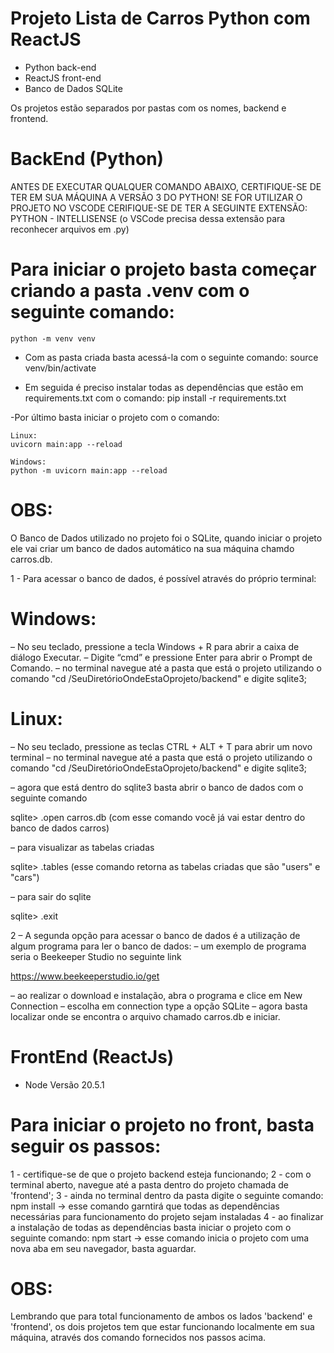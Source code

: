 # Projeto Lista de Carros Python com ReactJS

- Python back-end
- ReactJS front-end
- Banco de Dados SQLite

Os projetos estão separados por pastas com os nomes, backend e frontend.


# BackEnd (Python)

ANTES DE EXECUTAR QUALQUER COMANDO ABAIXO, CERTIFIQUE-SE DE TER EM SUA MÁQUINA A VERSÃO 3 DO PYTHON!
SE FOR UTILIZAR O PROJETO NO VSCODE CERIFIQUE-SE DE TER A SEGUINTE EXTENSÃO:
    PYTHON - INTELLISENSE (o VSCode precisa dessa extensão para reconhecer arquivos em .py)

# Para iniciar o projeto basta começar criando a pasta .venv com o seguinte comando:
    python -m venv venv

- Com as pasta criada basta acessá-la com o seguinte comando:
    source venv/bin/activate

- Em seguida é preciso instalar todas as dependências que estão em requirements.txt com o comando:
    pip install -r requirements.txt

-Por último basta iniciar o projeto com o comando:

    Linux:
    uvicorn main:app --reload

    Windows:
    python -m uvicorn main:app --reload


# OBS: 

O Banco de Dados utilizado no projeto foi o SQLite, quando iniciar o projeto ele vai criar um banco de dados automático na sua máquina chamdo carros.db.

1 - Para acessar o banco de dados, é possível através do próprio terminal:

# Windows:
– No seu teclado, pressione a tecla Windows + R para abrir a caixa de diálogo Executar.
– Digite “cmd” e pressione Enter para abrir o Prompt de Comando.
– no terminal navegue até a pasta que está o projeto utilizando o comando "cd /SeuDiretórioOndeEstaOprojeto/backend" e digite sqlite3;

# Linux:
– No seu teclado, pressione as teclas CTRL + ALT + T para abrir um novo terminal
– no terminal navegue até a pasta que está o projeto utilizando o comando "cd /SeuDiretórioOndeEstaOprojeto/backend" e digite sqlite3;

– agora que está dentro do sqlite3 basta abrir o banco de dados com o seguinte comando

  sqlite> .open carros.db
  (com esse comando você já vai estar dentro do banco de dados carros)

– para visualizar as tabelas criadas

  sqlite> .tables
  (esse comando retorna as tabelas criadas que são "users" e "cars")

– para sair do sqlite

  sqlite> .exit

2 – A segunda opção para acessar o banco de dados é a utilização de algum programa para ler o banco de dados:
– um exemplo de programa seria o Beekeeper Studio no seguinte link

  https://www.beekeeperstudio.io/get

– ao realizar o download e instalação, abra o programa e clice em New Connection
– escolha em connection type a opção SQLite
– agora basta localizar onde se encontra o arquivo chamado carros.db e iniciar.



# FrontEnd (ReactJs)

- Node Versão 20.5.1

# Para iniciar o projeto no front, basta seguir os passos:

1 - certifique-se de que o projeto backend esteja funcionando;
2 - com o terminal aberto, navegue até a pasta dentro do projeto chamada de 'frontend';
3 - ainda no terminal dentro da pasta digite o seguinte comando:
    npm install   -> esse comando garntirá que todas as dependências necessárias para funcionamento
                     do projeto sejam instaladas
4 - ao finalizar a instalação de todas as dependências basta iniciar o projeto com o seguinte comando:
    npm start   -> esse comando inicia o projeto com uma nova aba em seu navegador, basta aguardar.

# OBS:

Lembrando que para total funcionamento de ambos os lados 'backend' e 'frontend', os dois projetos tem que estar funcionando localmente em sua máquina, através dos comando fornecidos nos passos acima.

